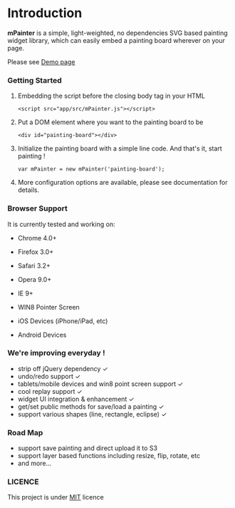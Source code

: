 Introduction
========

**mPainter** is a simple, light-weighted, no dependencies SVG based painting widget library, which can easily embed a painting board wherever on your page.

Please see [Demo page]


### Getting Started

1. Embedding the script before the closing body tag in your HTML

    ```
    <script src="app/src/mPainter.js"></script>
    ```

2. Put a DOM element where you want to the painting board to be

    ```
    <div id="painting-board"></div>
    ```

3. Initialize the painting board with a simple line code. And that's it, start painting !

    ```
    var mPainter = new mPainter('painting-board');
    ```

4. More configuration options are available, please see documentation for details.

### Browser Support

It is currently tested and working on:

- Chrome 4.0+

- Firefox 3.0+

- Safari 3.2+

- Opera 9.0+

- IE 9+

- WIN8 Pointer Screen

- iOS Devices (iPhone/iPad, etc)

- Android Devices

### We're improving everyday !

* strip off jQuery dependency ✓
* undo/redo support ✓
* tablets/mobile devices and win8 point screen support ✓
* cool replay support ✓
* widget UI integration & enhancement ✓
* get/set public methods for save/load a painting ✓
* support various shapes (line, rectangle, eclipse) ✓

### Road Map

* support save painting and direct upload it to S3
* support layer based functions including resize, flip, rotate, etc
* and more...

### LICENCE

This project is under [MIT] licence

[Demo page]: http://paint.tantanguanguan.com
[MIT]: http://en.wikipedia.org/wiki/MIT_License
